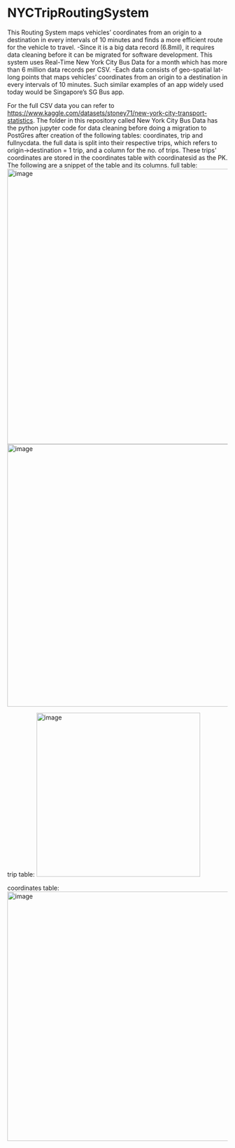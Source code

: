 # NYCTripRoutingSystem
This Routing System maps vehicles’ coordinates from an origin to a destination in every intervals of 10 minutes and finds a more efficient route for the vehicle to travel.
-Since it is a big data record (6.8mil), it requires data cleaning before it can be migrated for software development.
This system uses Real-Time New York City Bus Data for a month which has more than 6 million data records per CSV.
-Each data consists of geo-spatial lat-long points that maps vehicles’ coordinates from an origin to a destination in every intervals of 10 minutes. 
Such similar examples of an app widely used today would be Singapore’s SG Bus app.

For the full CSV data you can refer to https://www.kaggle.com/datasets/stoney71/new-york-city-transport-statistics.
The folder in this repository called New York City Bus Data has the python jupyter code for data cleaning before doing a migration to PostGres after creation of the following tables:
coordinates, trip and fullnycdata. the full data is split into their respective trips, which refers to origin->destination = 1 trip, and a column for the no. of trips.
These trips' coordinates are stored in the coordinates table with coordinatesid as the PK.
The following are a snippet of the table and its columns.
full table:
<img width="628" alt="image" src="https://user-images.githubusercontent.com/97331839/226262153-fe8b2556-0e7c-42b0-9bf2-e074e03ed628.png">
<img width="599" alt="image" src="https://user-images.githubusercontent.com/97331839/226262219-2c66b830-4474-493e-810f-72f99a737e6e.png">

trip table:
<img width="374" alt="image" src="https://user-images.githubusercontent.com/97331839/226262539-d3215cf9-ae93-4e61-ba62-52c2c2e4c04c.png">

coordinates table:
<img width="569" alt="image" src="https://user-images.githubusercontent.com/97331839/226262662-15ecadfb-240c-46f9-a1a0-630bd7a097f6.png">


